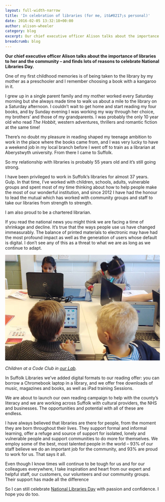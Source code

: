 ```yaml
---
layout: full-width-narrow
title: 'In celebration of libraries (for me, it&#8217;s personal)'
date: 2016-02-05 13:32:18+00:00
author: alison-wheeler
category: blog
excerpt: Our chief executive officer Alison talks about the importance of libraries to her and the community &#8211; all reasons to  celebrate <a href="http://nationallibrariesday.org.uk/">National Libraries Day</a>.
breadcrumb: blog
---
```

**Our chief executive officer Alison talks about the importance of libraries to her and the community – and finds lots of reasons to celebrate National Libraries Day.**

One of my first childhood memories is of being taken to the library by my mother as a preschooler and I remember choosing a book with a kangaroo in it.

I grew up in a single parent family and my mother worked every Saturday morning but she always made time to walk us about a mile to the library on a Saturday afternoon. I couldn’t wait to get home and start reading my four books, and by Sunday evening I was working my way through her choice, my brothers’ and those of my grandparents. I was probably the only 10 year old who read <cite>The Hobbit</cite>, western adventures, thrillers and romantic fiction at the same time!

There’s no doubt my pleasure in reading shaped my teenage ambition to work in the place where the books came from, and I was very lucky to have a weekend job in my local branch before I went off to train as a librarian at Aberystwyth university. From there I came to Suffolk.

So my relationship with libraries is probably 55 years old and it’s still going strong.

I have been privileged to work in Suffolk’s libraries for almost 37 years. Gulp. In that time, I’ve worked with children, schools, adults, vulnerable groups and spent most of my time thinking about how to help people make the most of our wonderful institution, and since 2012 I have had the honour to lead the mutual which has worked with community groups and staff to take our libraries from strength to strength.

I am also proud to be a chartered librarian.

If you read the national news you might think we are facing a time of shrinkage and decline. It’s true that the ways people use us have changed immeasurably. The balance of printed materials to electronic may have had the most profound impact as well as the generation of users whose default is digital. I don’t see any of this as a threat to what we are as long as we continue to adapt.

![Children working on laptops](/images/article/code-club-four-children-at-laptops.jpg)

*Children at a Code Club in [our Lab](/hub).*

In Suffolk Libraries we’ve added digital formats to our reading offer: you can borrow a Chromebook laptop in a library, and we offer free downloads of music, magazines and books, as well as iPad training Sessions.

We are about to launch our own reading campaign to help with the county’s literacy and we are working across Suffolk with cultural providers, the NHS and businesses. The opportunities and potential with all of these are endless.

I have always believed that libraries are there for people, from the moment they are born throughout their lives. They support formal and informal learning, offer a refuge and source of support for isolated, lonely and vulnerable people and support communities to do more for themselves. We employ some of the best, most talented people in the world – 93% of our staff believe we do an important job for the community, and 93% are proud to work for us. That says it all.

Even though I know times will continue to be tough for us and for our colleagues everywhere, I take inspiration and heart from our expert and helpful staff, our customers, our volunteers and our community groups. Their support has made all the difference

So I can still celebrate [National Libraries Day](http://nationallibrariesday.org.uk/) with passion and confidence. I hope you do too.
